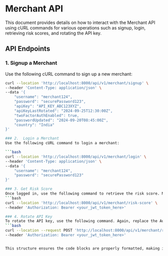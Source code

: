 # Merchant API

This document provides details on how to interact with the Merchant API using cURL commands for various operations such as signup, login, retrieving risk scores, and rotating the API key.

## API Endpoints

### 1. Signup a Merchant

Use the following cURL command to sign up a new merchant:

```bash
curl --location 'http://localhost:8000/api/v1/merchant/signup' \
--header 'Content-Type: application/json' \
--data '{
    "username": "merchant124",
    "password": "securePassword123",
    "apiKey": "API_KEY_ABC123XYZ",
    "apiKeyLastRotated": "2024-09-25T12:30:00Z",
    "twoFactorAuthEnabled": true,
    "passwordUpdated": "2024-09-20T08:45:00Z",
    "country": "India"
}'

### 2.  Login a Merchant
Use the following cURL command to login a merchant:

```bash
curl --location 'http://localhost:8000/api/v1/merchant/login' \
--header 'Content-Type: application/json' \
--data '{
    "username": "merchant124",
    "password": "securePassword123"
}'

### 3. Get Risk Score
Once logged in, use the following command to retrieve the risk score. Make sure to replace the Authorization token with the one obtained during login.
```bash
curl --location 'http://localhost:8000/api/v1/merchant/risk-score' \
--header 'Authorization: Bearer <your_jwt_token_here>'

### 4. Rotate API Key
To rotate the API key, use the following command. Again, replace the Authorization token with your actual token.
```bash
curl --location --request POST 'http://localhost:8000/api/v1/merchant/rotate-api-key' \
--header 'Authorization: Bearer <your_jwt_token_here>'


This structure ensures the code blocks are properly formatted, making it easier to read and execute. You can copy and paste this directly into your `README.md` file.



